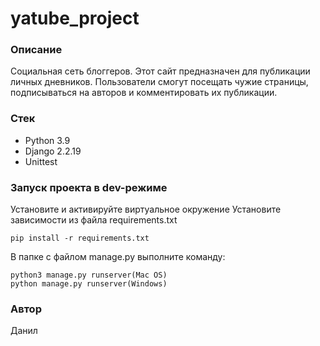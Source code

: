 
# yatube_project
### Описание
Социальная сеть блоггеров. 
Этот сайт предназначен для публикации личных дневников. 
Пользователи смогут посещать чужие страницы, подписываться на авторов и комментировать их публикации.

### Стек
- Python 3.9
- Django 2.2.19
- Unittest

### Запуск проекта в dev-режиме
Установите и активируйте виртуальное окружение
Установите зависимости из файла requirements.txt
```
pip install -r requirements.txt
``` 
В папке с файлом manage.py выполните команду:
```
python3 manage.py runserver(Mac OS)
python manage.py runserver(Windows)
```

### Автор
Данил
